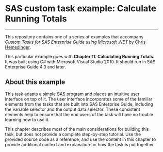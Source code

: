 # SAS custom task example: Calculate Running Totals
***
This repository contains one of a series of examples that accompany
_Custom Tasks for SAS Enterprise Guide using Microsoft .NET_ 
by [Chris Hemedinger](http://support.sas.com/hemedinger).

This particular example goes with
**Chapter 11:  Calculating Running Totals**.  It was built using C# 
with Microsoft Visual Studio 2010.  It should run in SAS Enterprise Guide 4.3 and later.

## About this example
This task adapts a simple SAS program and places an intuitive user 
interface on top of it.  The user interface incorporates 
some of the familiar elements from the tasks that are built into 
SAS Enterprise Guide, including the variable selector and the 
output data selector.  These consistent 
elements help to ensure that the end users of the task will have no 
trouble learning how to use it.

This chapter describes most of the main considerations for building this task, 
but does not provide a complete step-by-step tutorial.  Use the provided source code 
as a reference, and use the content in this chapter to provide 
additional context and explanation for how the task is put together.

